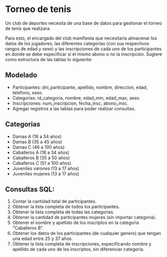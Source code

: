 # Torneo de tenis

Un club de deportes necesita de una base de datos para gestionar el torneo de tenis que realizara.

Para esto, el encargado del club manifiesta que necesitaria almacenar los datos de los jugadores, las diferentes categorias (con sus respectivos rangos de edad y sexo) y las inscripciones de cada uno de los participantes en donde se debe especificar si el mismo abono o no la inscripcion. Sugiere como estructura de las tablas lo siguiente:

## Modelado

- Participantes: dni_participante, apellido, nombre, direccion, edad, telefono, sexo.
- Categorias: id_categoria, nombre, edad_min, edad_max, sexo.
- Inscripciones: num_inscripcion, fecha_insc, abono_insc.
- Agregar registros a las tablas para poder realizar consultas.

## Categorias

- Damas A (18 a 34 años)
- Damas B (35 a 45 años)
- Damas C (46 a 100 años)
- Caballeros A (18 a 34 años)
- Caballeros B (35 a 50 años)
- Caballeros C (51 a 100 años)
- Juveniles varones (13 a 17 años)
- Juveniles mujeres (13 a 17 años)

## Consultas SQL:

1. Contar la cantidad total de participantes.
2. Obtener la lista completa de todos los participantes.
3. Obtener la lista completa de todas las categorias.
4. Obtener la cantidad de participantes mujeres (sin importar categoria).
5. Obtener el nombre y apellido de los inscriptos en la categoria "Caballeros B".
6. Obtener los datos de los participantes (de cualquier genero) que tengan una edad entre 25 y 37 años.
7. Obtener la lista completa de inscripciones, especificando nombre y apellido de cada uno de los inscriptos, sin diferenciar categoria.
